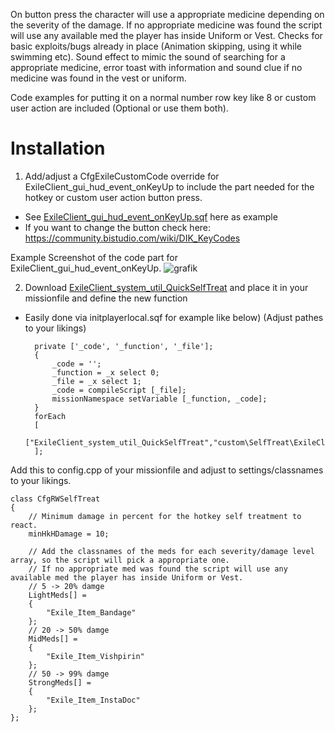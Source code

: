 On button press the character will use a appropriate medicine depending on the severity of the damage.
If no appropriate medicine was found the script will use any available med the player has inside Uniform or Vest.
Checks for basic exploits/bugs already in place (Animation skipping, using it while swimming etc).
Sound effect to mimic the sound of searching for a appropriate medicine, error toast with information and sound clue if no medicine was found in the vest or uniform.

Code examples for putting it on a normal number row key like 8 or custom user action are included (Optional or use them both). 

# Installation
1. Add/adjust a CfgExileCustomCode override for ExileClient_gui_hud_event_onKeyUp to include the part needed for the hotkey or custom user action button press.
- See [ExileClient_gui_hud_event_onKeyUp.sqf](https://github.com/ELRabito/ExileMod---Self-Treatment-Hotkey/blob/main/ExileClient_gui_hud_event_onKeyUp.sqf) here as example 
- If you want to change the button check here: https://community.bistudio.com/wiki/DIK_KeyCodes

Example Screenshot of the code part for ExileClient_gui_hud_event_onKeyUp.
![grafik](https://github.com/ELRabito/ExileMod---Self-Treatment-Hotkey/assets/39779934/8e2fedcd-9849-4aae-b47d-74b2db71fec6)

2. Download [ExileClient_system_util_QuickSelfTreat](https://github.com/ELRabito/ExileMod---Self-Treatment-Hotkey/blob/main/ExileClient_system_util_QuickSelfTreat.sqf) and place it in your missionfile and define the new function
- Easily done via initplayerlocal.sqf for example like below) (Adjust pathes to your likings)

		private ['_code', '_function', '_file'];
		{
			_code = '';
			_function = _x select 0;
			_file = _x select 1;
			_code = compileScript [_file];
			missionNamespace setVariable [_function, _code];
		}
		forEach
		[
			["ExileClient_system_util_QuickSelfTreat","custom\SelfTreat\ExileClient_system_util_QuickSelfTreat.sqf"]
		];


Add this to config.cpp of your missionfile and adjust to settings/classnames to your likings.

	class CfgRWSelfTreat
	{
		// Minimum damage in percent for the hotkey self treatment to react.
		minHkHDamage = 10;
		
		// Add the classnames of the meds for each severity/damage level array, so the script will pick a appropriate one.
		// If no appropriate med was found the script will use any available med the player has inside Uniform or Vest.
		// 5 -> 20% damge
		LightMeds[] =
		{
			"Exile_Item_Bandage"
		};
		// 20 -> 50% damge
		MidMeds[] =
		{
			"Exile_Item_Vishpirin"
		};
		// 50 -> 99% damge
		StrongMeds[] =
		{
			"Exile_Item_InstaDoc"
		};
	};
